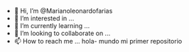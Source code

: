 - 👋 Hi, I’m @Marianoleonardofarias
- 👀 I’m interested in ...
- 🌱 I’m currently learning ...
- 💞️ I’m looking to collaborate on ...
- 📫 How to reach me ...
hola- mundo 
mi  primer repositorio



<!---
Marianoleonardofarias/Marianoleonardofarias is a ✨ special ✨ repository because its `README.md` (this file) appears on your GitHub profile.
You can click the Preview link to take a look at your changes.
--->
